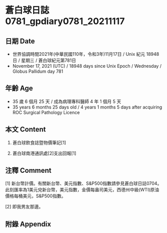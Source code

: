 [_metadata_:encoding]: - "utf-8"
[_metadata_:language]: - "zh-Hant-TW"
[_metadata_:fileformat]: - "markdown"
[_metadata_:MIME_type]: - "text/plain"
[_metadata_:markdown_version]: - "commonmark version 0.30"
[_metadata_:markdown_spec]: - "https://spec.commonmark.org/0.30/"

# 蒼白球日誌0781_gpdiary0781_20211117 #

## 日期 Date ##

* 世界協調時間2021年(中華民國110年，令和3年)11月17日 / Unix 紀元 18948 日 / 星期三 / 蒼白球紀元第781日
* November 17, 2021 (UTC) / 18948 days since Unix Epoch / Wednesday / Globus Pallidum day 781

## 年齡 Age ##

* 35 歲 6 個月 25 天 / 成為病理專科醫師 4 年 1 個月 5 天
* 35 years 6 months 25 days old / 4 years 1 months 5 days after acquiring ROC Surgical Pathology Licence

## 本文 Content ##

1. 蒼白球飲食誌暨物價筆記[1]

    
2. 蒼白球南港通訊處[2]支出回報[1]

    

## 注釋 Comment ##

[1] 新台幣計價。有關新台幣、美元指數、S&P500指數請參見蒼白球日誌0704。此刻匯率為1美元兌新台幣，美元指數，金價每盎司美元，西德州中級(WTI)原油價格每桶美元，S&P500指數。


[2] 即我男友那邊。



## 附錄 Appendix ##

